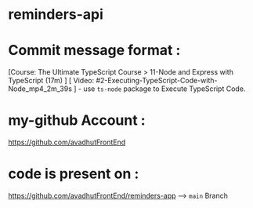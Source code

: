 # reminders-api                        

# Commit message format :           
[Course: The Ultimate TypeScript Course > 11-Node and Express with TypeScript (17m) ] [ Video: #2-Executing-TypeScript-Code-with-Node_mp4_2m_39s ] - use `ts-node` package to Execute TypeScript Code.

# my-github Account : 
https://github.com/avadhutFrontEnd

# code is present on : 
https://github.com/avadhutFrontEnd/reminders-app  --> `main` Branch



